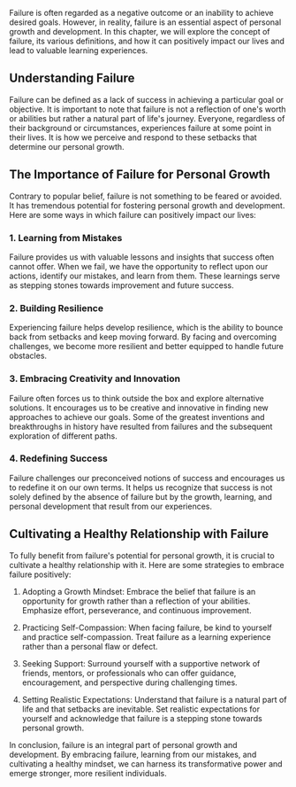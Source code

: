 
Failure is often regarded as a negative outcome or an inability to achieve desired goals. However, in reality, failure is an essential aspect of personal growth and development. In this chapter, we will explore the concept of failure, its various definitions, and how it can positively impact our lives and lead to valuable learning experiences.

Understanding Failure
---------------------

Failure can be defined as a lack of success in achieving a particular goal or objective. It is important to note that failure is not a reflection of one's worth or abilities but rather a natural part of life's journey. Everyone, regardless of their background or circumstances, experiences failure at some point in their lives. It is how we perceive and respond to these setbacks that determine our personal growth.

The Importance of Failure for Personal Growth
---------------------------------------------

Contrary to popular belief, failure is not something to be feared or avoided. It has tremendous potential for fostering personal growth and development. Here are some ways in which failure can positively impact our lives:

### 1. Learning from Mistakes

Failure provides us with valuable lessons and insights that success often cannot offer. When we fail, we have the opportunity to reflect upon our actions, identify our mistakes, and learn from them. These learnings serve as stepping stones towards improvement and future success.

### 2. Building Resilience

Experiencing failure helps develop resilience, which is the ability to bounce back from setbacks and keep moving forward. By facing and overcoming challenges, we become more resilient and better equipped to handle future obstacles.

### 3. Embracing Creativity and Innovation

Failure often forces us to think outside the box and explore alternative solutions. It encourages us to be creative and innovative in finding new approaches to achieve our goals. Some of the greatest inventions and breakthroughs in history have resulted from failures and the subsequent exploration of different paths.

### 4. Redefining Success

Failure challenges our preconceived notions of success and encourages us to redefine it on our own terms. It helps us recognize that success is not solely defined by the absence of failure but by the growth, learning, and personal development that result from our experiences.

Cultivating a Healthy Relationship with Failure
-----------------------------------------------

To fully benefit from failure's potential for personal growth, it is crucial to cultivate a healthy relationship with it. Here are some strategies to embrace failure positively:

1. Adopting a Growth Mindset: Embrace the belief that failure is an opportunity for growth rather than a reflection of your abilities. Emphasize effort, perseverance, and continuous improvement.

2. Practicing Self-Compassion: When facing failure, be kind to yourself and practice self-compassion. Treat failure as a learning experience rather than a personal flaw or defect.

3. Seeking Support: Surround yourself with a supportive network of friends, mentors, or professionals who can offer guidance, encouragement, and perspective during challenging times.

4. Setting Realistic Expectations: Understand that failure is a natural part of life and that setbacks are inevitable. Set realistic expectations for yourself and acknowledge that failure is a stepping stone towards personal growth.

In conclusion, failure is an integral part of personal growth and development. By embracing failure, learning from our mistakes, and cultivating a healthy mindset, we can harness its transformative power and emerge stronger, more resilient individuals.
